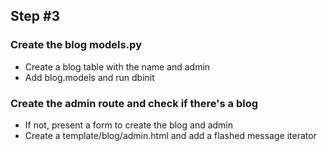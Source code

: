 ## Step #3

### Create the blog models.py
- Create a blog table with the name and admin
- Add blog.models and run dbinit

### Create the admin route and check if there's a blog
- If not, present a form to create the blog and admin
- Create a template/blog/admin.html and add a flashed message iterator
